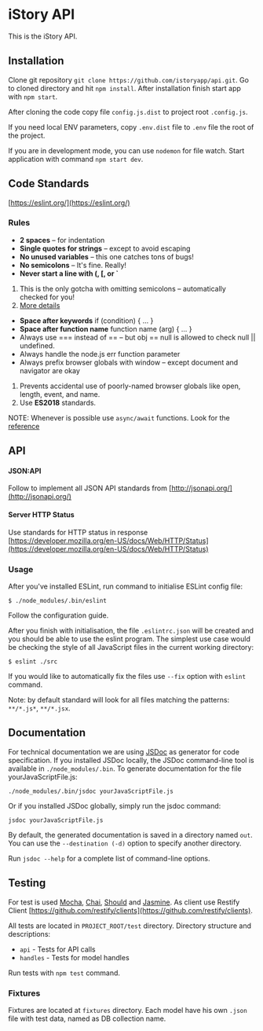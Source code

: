 # iStory API #

This is the iStory API.

## Installation ##

Clone git repository `git clone https://github.com/istoryapp/api.git`. Go to cloned directory and hit `npm install`. After installation finish start app with `npm start`.

After cloning the code copy file `config.js.dist` to project root `.config.js`.

If you need local ENV parameters, copy `.env.dist` file to `.env` file the root of the project.

If you are in development mode, you can use `nodemon` for file watch. Start application with command `npm start dev`.

## Code Standards ##

[https://eslint.org/](https://eslint.org/)

### Rules ###

* **2 spaces** – for indentation
* **Single quotes for strings** – except to avoid escaping
* **No unused variables** – this one catches tons of bugs!
* **No semicolons** – It's fine. Really!
* **Never start a line with (, [, or \`**

 1. This is the only gotcha with omitting semicolons – automatically checked for you!
 2. [More details](https://eslint.org/docs/rules/quotes)

* **Space after keywords** if (condition) { ... }
* **Space after function name** function name (arg) { ... }
* Always use === instead of == – but obj == null is allowed to check null || undefined.
* Always handle the node.js err function parameter
* Always prefix browser globals with window – except document and navigator are okay

1. Prevents accidental use of poorly-named browser globals like open, length, event, and name.
2. Use **ES2018** standards.

NOTE: Whenever is possible use `async/await` functions. Look for the [reference](https://developer.mozilla.org/en-US/docs/Web/JavaScript/Reference/Operators/await) 

## API ##

#### JSON:API ####

Follow to implement all JSON API standards from [http://jsonapi.org/](http://jsonapi.org/)

#### Server HTTP Status ####

Use standards for HTTP status in response [https://developer.mozilla.org/en-US/docs/Web/HTTP/Status](https://developer.mozilla.org/en-US/docs/Web/HTTP/Status)

### Usage ###

After you've installed ESLint, run command to initialise ESLint config file:

`$ ./node_modules/.bin/eslint`

Follow the configuration guide. 

After you finish with initialisation, the file `.eslintrc.json` will be created and you should be able to use the eslint program. The simplest use case would be checking the style of all JavaScript files in the current working directory:

`$ eslint ./src`

If you would like to automatically fix the files use `--fix` option with `eslint` command. 

Note: by default standard will look for all files matching the patterns: `**/*.js*`, `**/*.jsx`.

## Documentation ##

For technical documentation we are using [JSDoc](http://usejsdoc.org/) as generator for code specification.
If you installed JSDoc locally, the JSDoc command-line tool is available in `./node_modules/.bin`. To generate documentation for the file yourJavaScriptFile.js:

`./node_modules/.bin/jsdoc yourJavaScriptFile.js`

Or if you installed JSDoc globally, simply run the jsdoc command:

`jsdoc yourJavaScriptFile.js`

By default, the generated documentation is saved in a directory named `out`. You can use the `--destination (-d)` option to specify another directory.

Run `jsdoc --help` for a complete list of command-line options. 

## Testing ##

For test is used [Mocha](https://mochajs.org/), [Chai](http://www.chaijs.com/), [Should](https://shouldjs.github.io/#should-not-exist) and [Jasmine](https://jasmine.github.io/index.html). As client use Restify Client [https://github.com/restify/clients](https://github.com/restify/clients). 

All tests are located in `PROJECT_ROOT/test` directory. Directory structure and descriptions:
* `api` - Tests for API calls
* `handles` - Tests for model handles

Run tests with `npm test` command.

### Fixtures ###

Fixtures are located at `fixtures` directory. Each model have his own `.json` file with test data, named as DB collection name.
